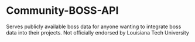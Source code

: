 # Community-BOSS-API
Serves publicly available boss data for anyone wanting to integrate boss data into their projects. Not officially endorsed by Louisiana Tech University
